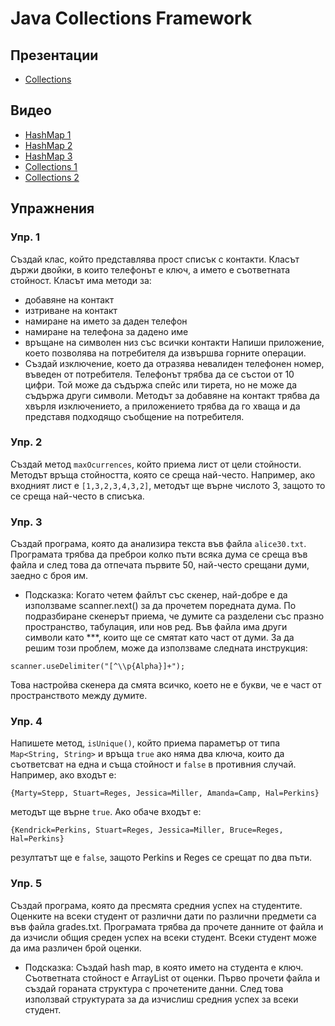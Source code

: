 # Java Collections Framework

## Презентации
* [Collections](https://docs.google.com/presentation/d/1jjp-6xAWcovXykKcF7qPjn5dm_xMp17fiK0QYj4yRTk/edit?usp=sharing)

## Видео
* [HashMap 1](https://youtu.be/OuqFFbmU_Bk)
* [HashMap 2](https://youtu.be/-RdCD43OZqM)
* [HashMap 3](https://youtu.be/kQU8U6i1a6U)
* [Collections 1](https://youtu.be/Q47v6WAF4po)
* [Collections 2](https://youtu.be/YqyRs8BROJo)

## Упражнения

### Упр. 1
Създай клас, който представлява прост списък с контакти. Класът държи двойки, в които телефонът е ключ, а името е съответната стойност. Класът има методи за:
 * добавяне на контакт
 * изтриване на контакт
 * намиране на името за даден телефон
 * намиране на телефона за дадено име
 * връщане на символен низ със всички контакти
 Напиши приложение, което позволява на потребителя да извършва горните операции. 
 * Създай изключение, което да отразява невалиден телефонен номер, въведен от потребителя. Телефонът трябва да се състои от 10 цифри. Той може да съдържа спейс или тирета, но не може да съдържа други символи. Методът за добавяне на контакт трябва да хвърля изключението, а приложението трябва да го хваща и да представя подходящо съобщение на потребителя.

### Упр. 2
Създай метод `maxOcurrences`, който приема лист от цели стойности. Методът връща стойността, която се среща най-често. Например, ако входният лист е `[1,3,2,3,4,3,2]`, методът ще върне числото 3, защото то се среща най-често в списъка.

### Упр. 3
Създай програма, която да анализира текста във файла `alice30.txt`. Програмата трябва да преброи колко пъти всяка дума се среща във файла и след това да отпечата първите 50, най-често срещани думи, заедно с броя им. 
* Подсказка: Когато четем файлът със скенер, най-добре е да използваме scanner.next() за да прочетем поредната дума. По подразбиране скенерът приема, че думите са разделени със празно пространство, табулация, или нов ред. Във файла има други символи като ***, които ще се смятат като част от думи. За да решим този проблем, може да използваме следната инструкция:
```
scanner.useDelimiter("[^\\p{Alpha}]+");
```   
Това настройва скенера да смята всичко, което не е букви, че е част от пространството между думите. 

### Упр. 4
Напишете метод, `isUnique()`, който приема параметър от типа `Map<String, String>` и връща `true` ако няма два ключа, които да съответсват на една и съща стойност и `false` в противния случай. Например, ако входът е:
```
{Marty=Stepp, Stuart=Reges, Jessica=Miller, Amanda=Camp, Hal=Perkins}
``` 
методът ще върне `true`. Ако обаче входът е:
```
{Kendrick=Perkins, Stuart=Reges, Jessica=Miller, Bruce=Reges, Hal=Perkins}
```
резултатът ще е `false`, защото Perkins и Reges се срещат по два пъти. 

### Упр. 5
Създай програма, която да пресмята средния успех на студентите. Оценките на всеки студент от различни дати по различни предмети са във файла grades.txt. Програмата трябва да прочете данните от файла и да изчисли общия среден успех на всеки студент. Всеки студент може да има различен брой оценки.
* Подсказка: Създай hash map, в която името на студента е ключ. Съответната стойност е ArrayList от оценки. Първо прочети файла и създай гораната структура с прочетените данни. След това използвай структурата за да изчислиш средния успех за всеки студент.